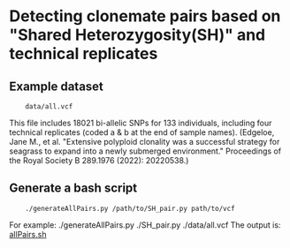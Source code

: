 # Detecting clonemate pairs based on "Shared Heterozygosity(SH)" and technical replicates
## Example dataset
        data/all.vcf
This file includes 18021 bi-allelic SNPs for 133 individuals, including four technical replicates (coded a & b at the end of sample names). 
(Edgeloe, Jane M., et al. "Extensive polyploid clonality was a successful strategy for seagrass to expand into a newly submerged environment." Proceedings of the Royal Society B 289.1976 (2022): 20220538.)

## Generate a bash script
        ./generateAllPairs.py /path/to/SH_pair.py path/to/vcf
For example:
        ./generateAllPairs.py ./SH_pair.py ./data/all.vcf
The output is: [allPairs.sh](output/allPairs.sh)
